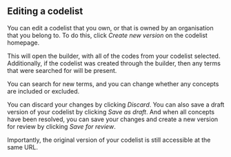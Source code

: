 ## Editing a codelist

You can edit a codelist that you own, or that is owned by an organisation that you belong to.
To do this, click _Create new version_ on the codelist homepage.

This will open the builder, with all of the codes from your codelist selected.
Additionally, if the codelist was created through the builder,
then any terms that were searched for will be present.

You can search for new terms,
and you can change whether any concepts are included or excluded.

You can discard your changes by clicking _Discard_.
You can also save a draft version of your codelist by clicking _Save as draft_.
And when all concepts have been resolved,
you can save your changes and create a new version for review by clicking _Save for review_.

Importantly, the original version of your codelist is still accessible at the same URL.
